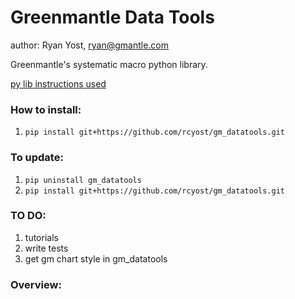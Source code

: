 
# Greenmantle Data Tools

author: Ryan Yost, ryan@gmantle.com

Greenmantle's systematic macro python library.

[py lib instructions used](https://medium.com/analytics-vidhya/how-to-create-a-python-library-7d5aea80cc3f)


### How to install:
1. `pip install git+https://github.com/rcyost/gm_datatools.git`

### To update:
1. `pip uninstall gm_datatools`
2. `pip install git+https://github.com/rcyost/gm_datatools.git`


### TO DO:
1. tutorials
3. write tests
4. get gm chart style in gm_datatools


### Overview:



